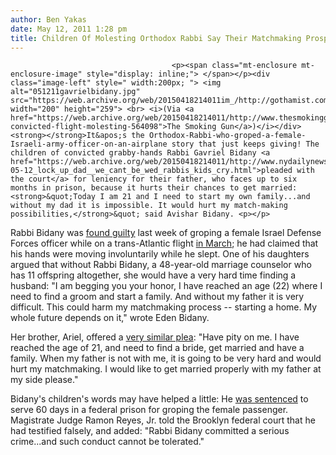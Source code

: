 ```yaml
---
author: Ben Yakas
date: May 12, 2011 1:28 pm
title: Children Of Molesting Orthodox Rabbi Say Their Matchmaking Prospects Look Grim
---
```


	
										<p><span class="mt-enclosure mt-enclosure-image" style="display: inline;"> </span></p><div class="image-left" style=" width:200px; "> <img alt="051211gavrielbidany.jpg" src="https://web.archive.org/web/20150418214011im_/http://gothamist.com/attachments/byakas/051211gavrielbidany.jpg" width="200" height="259"> <br> <i>(Via <a href="https://web.archive.org/web/20150418214011/http://www.thesmokinggun.com/documents/sex/rabbi-convicted-flight-molesting-564098">The Smoking Gun</a>)</i></div> <strong></strong>It&apos;s the Orthodox-Rabbi-who-groped-a-female-Israeli-army-officer-on-an-airplane story that just keeps giving! The children of convicted grabby-hands Rabbi Gavriel Bidany <a href="https://web.archive.org/web/20150418214011/http://www.nydailynews.com/news/ny_crime/2011/05/12/2011-05-12_lock_up_dad__we_cant_be_wed_rabbis_kids_cry.html">pleaded with the court</a> for leniency for their father, who faces up to six months in prison, because it hurts their chances to get married: <strong>&quot;Today I am 21 and I need to start my own family...and without my dad it is impossible. It would hurt my match-making possibilities,</strong>&quot; said Avishar Bidany. <p></p>

<p>Rabbi Bidany was <a href="https://web.archive.org/web/20150418214011/http://gothamist.com/2011/05/05/rabbi_guilty_of_molesting_woman_on.php">found guilty</a> last week of groping a female Israel Defense Forces officer while on a trans-Atlantic flight <a href="https://web.archive.org/web/20150418214011/http://gothamist.com/2011/04/14/unkosher_love_rabbi_arrested_for_in.php">in March</a>; he had claimed that his hands were moving involuntarily while he slept. One of his daughters argued that without Rabbi Bidany, a 48-year-old marriage counselor who has 11 offspring altogether, she would have a very hard time finding a husband: &quot;I am begging you your honor, I have reached an age (22) where I need to find a groom and start a family. And without my father it is very difficult. This could harm my matchmaking process -- starting a home. My whole future depends on it,&quot; wrote Eden Bidany.</p>

<p>Her brother, Ariel, offered a <a href="https://web.archive.org/web/20150418214011/http://www.nypost.com/p/news/local/brooklyn/bride_and_oy_iOm0zz0ID12O87XsxH0HPL?CMP=OTC-rss&amp;FEEDNAME=">very similar plea</a>: &quot;Have pity on me. I have reached the age of 21, and need to find a bride, get married and have a family. When my father is not with me, it is going to be very hard and would hurt my matchmaking. I would like to get married properly with my father at my side please.&quot;</p>

<p>Bidany&apos;s children&apos;s words may have helped a little: He <a href="https://web.archive.org/web/20150418214011/http://www.nypost.com/p/news/local/bronx/rabbi_gets_days_in_prison_for_trans_W0EMRbzjA59ryzcvqRTu1K">was sentenced</a> to serve 60 days in a federal prison for groping the female passenger. Magistrate Judge Ramon Reyes, Jr. told the Brooklyn federal court that he had testified falsely, and added: &quot;Rabbi Bidany committed a serious crime...and such conduct cannot be tolerated.&quot;</p>					
										
									
				